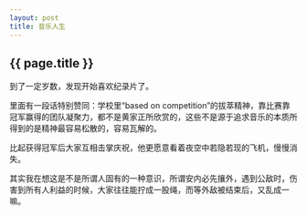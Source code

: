 ```yaml
---
layout: post
title: 音乐人生
---
```

<h2>{{ page.title }}</h2>
到了一定岁数，发现开始喜欢纪录片了。

里面有一段话特别赞同：学校里“based on competition”的拔萃精神，靠比赛靠冠军赢得的团队凝聚力，都不是黄家正所欣赏的，这些不是源于追求音乐的本质所得到的是精神最容易松散的，容易瓦解的。

比起获得冠军后大家互相击掌庆祝，他更愿意看着夜空中若隐若现的飞机，慢慢消失。

其实我在想这是不是所谓人固有的一种意识，所谓安内必先攘外，遇到公敌时，伤害到所有人利益的时候，大家往往能拧成一股绳，而等外敌被结束后，又乱成一嘛。